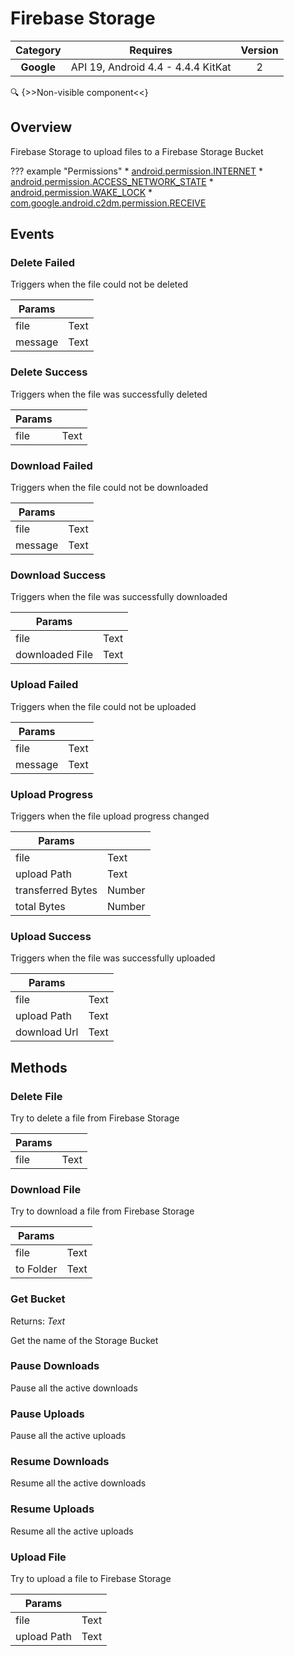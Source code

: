 # Firebase Storage

| Category | Requires | Version |
|:--------:|:-------:|:--------:|
|**Google**|<span class="chip chip-any">API 19, Android 4.4 - 4.4.4 KitKat</span>|<span class="chip chip-number">2</span>|

:mag: {>>Non-visible component<<}

## Overview

Firebase Storage to upload files to a Firebase Storage Bucket

??? example "Permissions"
    * [android.permission.INTERNET](https://developer.android.com/reference/android/Manifest.permission.html#INTERNET)
    * [android.permission.ACCESS_NETWORK_STATE](https://developer.android.com/reference/android/Manifest.permission.html#ACCESS_NETWORK_STATE)
    * [android.permission.WAKE_LOCK](https://developer.android.com/reference/android/Manifest.permission.html#WAKE_LOCK)
    * [com.google.android.c2dm.permission.RECEIVE](https://developer.android.com/reference/android/Manifest.permission.html#com.google.android.c2dm.permission.RECEIVE)


## Events

### Delete Failed

Triggers when the file could not be deleted

<div class="block" ai2-block="event" not-rendered="true" value="%7B%22componentName%22:%20%22Firebase%20Storage%22,%20%22name%22:%20%22Delete%20Failed%22,%20%22params%22:%20%5B%22file%22,%20%22message%22%5D%7D"></div>

| Params | []() |
|--------|------|
|file|<span class="chip chip-text">Text</span>|
|message|<span class="chip chip-text">Text</span>|


### Delete Success

Triggers when the file was successfully deleted

<div class="block" ai2-block="event" not-rendered="true" value="%7B%22componentName%22:%20%22Firebase%20Storage%22,%20%22name%22:%20%22Delete%20Success%22,%20%22params%22:%20%5B%22file%22%5D%7D"></div>

| Params | []() |
|--------|------|
|file|<span class="chip chip-text">Text</span>|


### Download Failed

Triggers when the file could not be downloaded

<div class="block" ai2-block="event" not-rendered="true" value="%7B%22componentName%22:%20%22Firebase%20Storage%22,%20%22name%22:%20%22Download%20Failed%22,%20%22params%22:%20%5B%22file%22,%20%22message%22%5D%7D"></div>

| Params | []() |
|--------|------|
|file|<span class="chip chip-text">Text</span>|
|message|<span class="chip chip-text">Text</span>|


### Download Success

Triggers when the file was successfully downloaded

<div class="block" ai2-block="event" not-rendered="true" value="%7B%22componentName%22:%20%22Firebase%20Storage%22,%20%22name%22:%20%22Download%20Success%22,%20%22params%22:%20%5B%22file%22,%20%22downloaded%20File%22%5D%7D"></div>

| Params | []() |
|--------|------|
|file|<span class="chip chip-text">Text</span>|
|downloaded File|<span class="chip chip-text">Text</span>|


### Upload Failed

Triggers when the file could not be uploaded

<div class="block" ai2-block="event" not-rendered="true" value="%7B%22componentName%22:%20%22Firebase%20Storage%22,%20%22name%22:%20%22Upload%20Failed%22,%20%22params%22:%20%5B%22file%22,%20%22message%22%5D%7D"></div>

| Params | []() |
|--------|------|
|file|<span class="chip chip-text">Text</span>|
|message|<span class="chip chip-text">Text</span>|


### Upload Progress

Triggers when the file upload progress changed

<div class="block" ai2-block="event" not-rendered="true" value="%7B%22componentName%22:%20%22Firebase%20Storage%22,%20%22name%22:%20%22Upload%20Progress%22,%20%22params%22:%20%5B%22file%22,%20%22upload%20Path%22,%20%22transferred%20Bytes%22,%20%22total%20Bytes%22%5D%7D"></div>

| Params | []() |
|--------|------|
|file|<span class="chip chip-text">Text</span>|
|upload Path|<span class="chip chip-text">Text</span>|
|transferred Bytes|<span class="chip chip-number">Number</span>|
|total Bytes|<span class="chip chip-number">Number</span>|


### Upload Success

Triggers when the file was successfully uploaded

<div class="block" ai2-block="event" not-rendered="true" value="%7B%22componentName%22:%20%22Firebase%20Storage%22,%20%22name%22:%20%22Upload%20Success%22,%20%22params%22:%20%5B%22file%22,%20%22upload%20Path%22,%20%22download%20Url%22%5D%7D"></div>

| Params | []() |
|--------|------|
|file|<span class="chip chip-text">Text</span>|
|upload Path|<span class="chip chip-text">Text</span>|
|download Url|<span class="chip chip-text">Text</span>|


## Methods

### Delete File

Try to delete a file from Firebase Storage

<div class="block" ai2-block="method" not-rendered="true" value="%7B%22componentName%22:%20%22Firebase%20Storage%22,%20%22name%22:%20%22Delete%20File%22,%20%22output%22:%20false,%20%22params%22:%20%5B%22file%22%5D%7D"></div>


| Params | []() |
|--------|------|
|file|<span class="chip chip-text">Text</span>|


### Download File

Try to download a file from Firebase Storage

<div class="block" ai2-block="method" not-rendered="true" value="%7B%22componentName%22:%20%22Firebase%20Storage%22,%20%22name%22:%20%22Download%20File%22,%20%22output%22:%20false,%20%22params%22:%20%5B%22file%22,%20%22to%20Folder%22%5D%7D"></div>


| Params | []() |
|--------|------|
|file|<span class="chip chip-text">Text</span>|
|to Folder|<span class="chip chip-text">Text</span>|


### Get Bucket

<span class="chip chip-text">Returns: <i>Text</i></span> 

Get the name of the Storage Bucket

<div class="block" ai2-block="method" not-rendered="true" value="%7B%22componentName%22:%20%22Firebase%20Storage%22,%20%22name%22:%20%22Get%20Bucket%22,%20%22output%22:%20true,%20%22params%22:%20%5B%5D%7D"></div>


### Pause Downloads

Pause all the active downloads

<div class="block" ai2-block="method" not-rendered="true" value="%7B%22componentName%22:%20%22Firebase%20Storage%22,%20%22name%22:%20%22Pause%20Downloads%22,%20%22output%22:%20false,%20%22params%22:%20%5B%5D%7D"></div>


### Pause Uploads

Pause all the active uploads

<div class="block" ai2-block="method" not-rendered="true" value="%7B%22componentName%22:%20%22Firebase%20Storage%22,%20%22name%22:%20%22Pause%20Uploads%22,%20%22output%22:%20false,%20%22params%22:%20%5B%5D%7D"></div>


### Resume Downloads

Resume all the active downloads

<div class="block" ai2-block="method" not-rendered="true" value="%7B%22componentName%22:%20%22Firebase%20Storage%22,%20%22name%22:%20%22Resume%20Downloads%22,%20%22output%22:%20false,%20%22params%22:%20%5B%5D%7D"></div>


### Resume Uploads

Resume all the active uploads

<div class="block" ai2-block="method" not-rendered="true" value="%7B%22componentName%22:%20%22Firebase%20Storage%22,%20%22name%22:%20%22Resume%20Uploads%22,%20%22output%22:%20false,%20%22params%22:%20%5B%5D%7D"></div>


### Upload File

Try to upload a file to Firebase Storage

<div class="block" ai2-block="method" not-rendered="true" value="%7B%22componentName%22:%20%22Firebase%20Storage%22,%20%22name%22:%20%22Upload%20File%22,%20%22output%22:%20false,%20%22params%22:%20%5B%22file%22,%20%22upload%20Path%22%5D%7D"></div>


| Params | []() |
|--------|------|
|file|<span class="chip chip-text">Text</span>|
|upload Path|<span class="chip chip-text">Text</span>|
